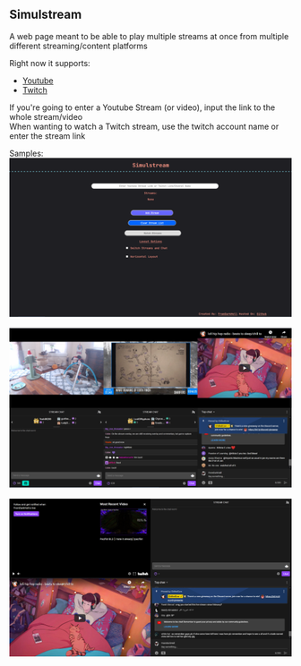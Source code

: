 ## Simulstream
A web page meant to be able to play multiple streams at once from multiple different streaming/content platforms

Right now it supports: 
  - [Youtube](youtube.com)
  - [Twitch](twitch.tv)

If you're going to enter a Youtube Stream (or video), input the link to the whole stream/video<br>
When wanting to watch a Twitch stream, use the twitch account name or enter the stream link

Samples:
![Simulstream Landing Page](/img/docs/index.png)
<br>
<br>
![Simulstream Multistream Example](/img/docs/sample.png)
<br>
<br>
![Simulstream Landing Page](/img/docs/horizontal.png)